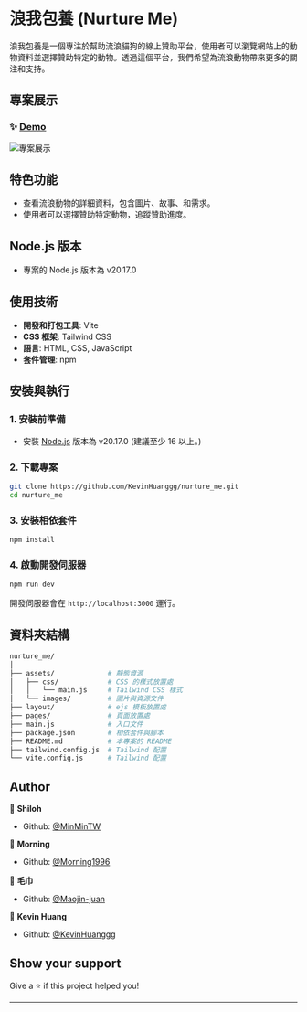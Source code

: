 # 浪我包養 (Nurture Me)

浪我包養是一個專注於幫助流浪貓狗的線上贊助平台，使用者可以瀏覽網站上的動物資料並選擇贊助特定的動物。透過這個平台，我們希望為流浪動物帶來更多的關注和支持。

## 專案展示

### ✨ [Demo](https://kevinhuanggg.github.io/nurture_me/)

![專案展示](https://images.unsplash.com/photo-1621458257745-67d49c0b787c?q=80&w=2531&auto=format&fit=crop&ixlib=rb-4.0.3&ixid=M3wxMjA3fDB8MHxwaG90by1wYWdlfHx8fGVufDB8fHx8fA%3D%3D)

## 特色功能

- 查看流浪動物的詳細資料，包含圖片、故事、和需求。
- 使用者可以選擇贊助特定動物，追蹤贊助進度。

## Node.js 版本

- 專案的 Node.js 版本為 v20.17.0

## 使用技術

- **開發和打包工具**: Vite
- **CSS 框架**: Tailwind CSS
- **語言**: HTML, CSS, JavaScript
- **套件管理**: npm

## 安裝與執行

### 1. 安裝前準備

- 安裝 [Node.js](https://nodejs.org/) 版本為 v20.17.0 (建議至少 16 以上。)

### 2. 下載專案

```bash
git clone https://github.com/KevinHuanggg/nurture_me.git
cd nurture_me
```

### 3. 安裝相依套件

```bash
npm install
```

### 4. 啟動開發伺服器

```bash
npm run dev
```

開發伺服器會在 `http://localhost:3000` 運行。

## 資料夾結構

```bash
nurture_me/
│
├── assets/             # 靜態資源
│   ├── css/            # CSS 的樣式放置處
│   │   └── main.js     # Tailwind CSS 樣式
│   └── images/         # 圖片與資源文件
├── layout/             # ejs 模板放置處
├── pages/              # 頁面放置處
├── main.js             # 入口文件
├── package.json        # 相依套件與腳本
├── README.md           # 本專案的 README
├── tailwind.config.js  # Tailwind 配置
└── vite.config.js      # Tailwind 配置
```

## Author

👤 **Shiloh**

- Github: [@MinMinTW](https://github.com/MinMinTW)

👤 **Morning**

- Github: [@Morning1996](https://github.com/Morning1996)

👤 **毛巾**

- Github: [@Maojin-juan](https://github.com/Maojin-juan)

👤 **Kevin Huang**

- Github: [@KevinHuanggg](https://github.com/KevinHuanggg)

## Show your support

Give a ⭐️ if this project helped you!

---
